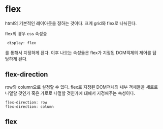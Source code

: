 
# flex
html의 기본적인 레이아웃을 정하는 것이다.
크게 grid와 flex로 나눠진다.

flex의 경우 css 속성중
```
 display: flex
```
를 통해서 지정하게 된다. 이후 나오는 속성들은 flex가 지정된 DOM객체의 제어를 담당하게 된다.


## flex-direction
row와 column으로 설정할 수 있다.
flex로 지정된 DOM객체의 내부 객체들을 세로로 나열할 것인가 혹은 가로로 나열할 것인가에 대해서 지정해주는 속성이다.
```
flex-direction: row
flex-direction: column
```

## flex 